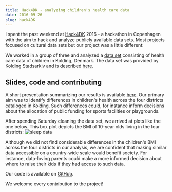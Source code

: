 ```yaml
---
title: Hack4DK - analyzing children's health care data
date: 2016-09-26
slug: hack4DK
---
```


I spent the past weekend at [Hack4DK](https://hack4.dk/) 2016 - a hackathon in Copenhagen with the aim to hack and analyze publicly available
data sets. Most projects focused on cultural data sets but our project was a little different:

We worked in a group of three and analyzed a [data set](https://docs.google.com/spreadsheets/d/1hDJItyQqaeRTbo30C1y4fHPzp4Q4tlQHoCCKSJwv2iQ/edit#gid=0)
consisting of health care data of children in Kolding, Denmark. The data set was provided by Kolding Stadsarkiv
and is described [here](https://docs.google.com/presentation/d/15mj11bR5NTpB5tvF5AZXkwjRH3NxtHrbv-iioq51flQ/edit#slide=id.g172c4c7fcc_0_151).

## Slides, code and contributing

A short presentation summarizing our results is available [here](https://docs.google.com/presentation/d/1ApYvYjL025fSq3Ta7maX0pY3HEbWH_0Tl3ypaxQcx5E/edit?ts=57e79a7f#slide=id.p).
Our primary aim was to identify differences in children's health across the four districts cataloged in Kolding.
Such differences could, for instance inform decisions about the allocation of public funding for sports facilities or playgrounds.

After spending Saturday cleaning the data set, we arrived at plots like the one below.
This box plot depicts the BMI of 10-year olds living in the four districts:
![sleep data](/posts/2016-09-26/kolding.png)

Although we did not find considerable differences in the children's BMI across the four districts in our analysis, we
are confident that making similar data accessible on a country-wide scale would benefit society.
For instance, data-loving parents could make a more informed decision about where to raise their kids if they had access to such data.

Our code is available on [GitHub](https://github.com/JungeAlexander/children_kolding).

We welcome every contribution to the project!
